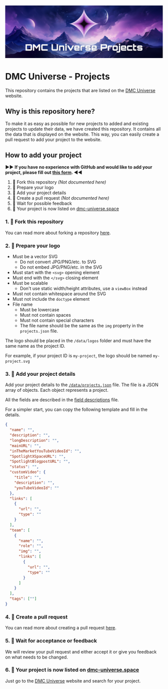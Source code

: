 ![](./Projects_GitHub_Banner.png)

# DMC Universe - Projects

This repository contains the projects that are listed on the [DMC Universe](https://www.dmc-universe.space) website.

## Why is this repository here?

To make it as easy as possible for new projects to added and existing projects to update their data, we have created this repository. It contains all the data that is displayed on the website. This way, you can easily create a pull request to add your project to the website.

## How to add your project

**▶▶ If you have no experience with GitHub and would like to add your project, please fill out [this form](https://ntgr0y6lisg.typeform.com/to/pM7fRos6). ◀◀**

1. 🔱 Fork this repository _(Not documented here)_
2. 👾 Prepare your logo
3. 📝 Add your project details
4. 🔄 Create a pull request _(Not documented here)_
5. 🚦 Wait for possible feedback
6. 🎉 Your project is now listed on [dmc-universe.space](https://www.dmc-universe.space/)

### 1. 🔱 Fork this repository

You can read more about forking a repository [here](https://docs.github.com/en/get-started/quickstart/fork-a-repo).

### 2. 👾 Prepare your logo

- Must be a vector SVG
  - Do not convert JPG/PNG/etc. to SVG
  - Do not embed JPG/PNG/etc. in the SVG
- Must start with the `<svg>` opening element
- Must end with the `</svg>` closing element
- Must be scalable
  - Don't use static width/height attributes, use a `viewBox` instead
- Must not contain whitespace around the SVG
- Must not include the `doctype` element
- File name
  - Must be lowercase
  - Must not contain spaces
  - Must not contain special characters
  - The file name should be the same as the `img` property in the `projects.json` file.

The logo should be placed in the `/data/logos` folder and must have the same name as the project ID.

For example, if your project ID is `my-project`, the logo should be named `my-project.svg`

### 3. 📝 Add your project details

Add your project details to the [`/data/projects.json`](https://github.com/0ptim/dmc-universe-projects/blob/56c9a4d08e3c46bbc6fbb2055de740a684bf4c8d/data/projects.json) file. The file is a JSON array of objects. Each object represents a project.

All the fields are described in the [field descriptions](./field_descriptions.md) file.

For a simpler start, you can copy the following template and fill in the details.

```json
{
  "name": "",
  "description": "",
  "longDescription": "",
  "mainURL": "",
  "inTheMarketYouTubeVideoId": "",
  "SpotlightXSpaceURL": "",
  "SpotlightBlogpostURL": "",
  "status": "",
  "customVideo": {
    "title": "",
    "description": "",
    "youTubeVideoId": ""
  },
  "links": [
    {
      "url": "",
      "type": ""
    }
  ],
  "team": [
    {
      "name": "",
      "role": "",
      "img": "",
      "links": [
        {
          "url": "",
          "type": ""
        }
      ]
    }
  ],
  "tags": [""]
}
```

### 4. 🔄 Create a pull request

You can read more about creating a pull request [here](https://docs.github.com/en/pull-requests/collaborating-with-pull-requests/proposing-changes-to-your-work-with-pull-requests/about-pull-requests).

### 5. 🚦 Wait for acceptance or feedback

We will review your pull request and either accept it or give you feedback on what needs to be changed.

### 6. 🎉 Your project is now listed on [dmc-universe.space](https://www.dmc-universe.space/)

Just go to the [DMC Universe](https://www.dmc-universe.space/) website and search for your project.
